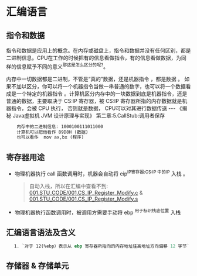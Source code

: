 # 汇编语言
## 指令和数据
指令和数据是应用上的概念。在内存或磁盘上，指令和数据并没有任何区别，都是二进制信息。CPU在工作的时候把有的信息看做指令，有的信息看做数据，为同样的信息赋予不同的意义<sup>那这是怎么区分的呢?</sup>。

内存中一切数据都是二进制，不管是“真的”数据，还是机器指令 ，都是数据 。 如果不加以区分，你可以将一个机器指令当做一串普通的数字，也可以将一个数据看成是一个特定的机器指令 。计算机区分内存中的一块数据到底是机器指令，还是普通的数据，主要取决于 CS:IP 寄存器，被 CS:IP 寄存器所指的内存数据就是机器指令，会被 CPU 执行， 否则就是数据， CPU可以对其进行数据传送 --- 《揭秘 Java虚拟机 JVM 设计原理与实现》 第二章:5.CallStub:调用者保存

```txt
    内存中的二进制信息: 1000100111011000
    计算机可以把他看作 89D8H (数据)
    也可以看作  mov ax,bx (程序)
```

## 寄存器用途
- 物理机器执行 call 函数调用时，机器会自动将 eip<sup>IP寄存器:CS:IP 中的IP</sup> 入栈 。
  > 自动入栈，所以在汇编中查看不到: [001.STU_CODE/001.CS_IP_Register_Modify.c](./001.STU_CODE/001.CS_IP_Register_Modify.c) & [001.STU_CODE/001.CS_IP_Register_Modify.s](./001.STU_CODE/001.CS_IP_Register_Modify.s)
- 物理机器执行函数调用时，被调用方需要手动将 ebp <sup>用于标识栈底位置</sup> 入栈

## 汇编语言语法及含义
```asm
   1. `对于 12(%ebp）表示从 ebp 寄存器所指向的内存地址往高地址方向偏移 12 字节` 
```

## 存储器 & 存储单元



